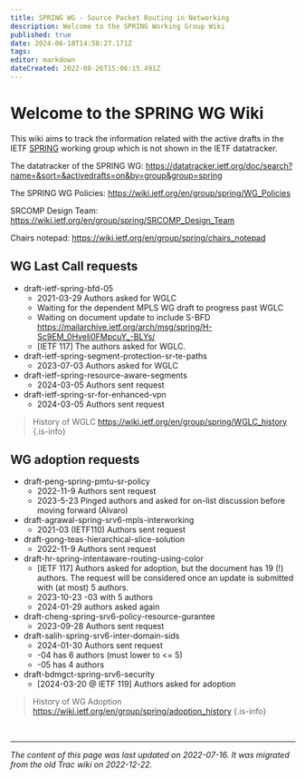 ```yaml
---
title: SPRING WG - Source Packet Routing in Networking
description: Welcome to the SPRING Working Group Wiki
published: true
date: 2024-06-10T14:58:27.171Z
tags: 
editor: markdown
dateCreated: 2022-08-26T15:06:15.491Z
---
```


# Welcome to the SPRING WG Wiki

This wiki aims to track the information related with the active drafts in the IETF [SPRING](https://datatracker.ietf.org/group/spring/) working group which is not shown in the IETF datatracker. 

The datatracker of the SPRING WG:
https://datatracker.ietf.org/doc/search?name=&sort=&activedrafts=on&by=group&group=spring

The SPRING WG Policies:
https://wiki.ietf.org/en/group/spring/WG_Policies

SRCOMP Design Team:
https://wiki.ietf.org/en/group/spring/SRCOMP_Design_Team

Chairs notepad: https://wiki.ietf.org/en/group/spring/chairs_notepad

## WG Last Call requests
* draft-ietf-spring-bfd-05
   * 2021-03-29 Authors asked for WGLC
   * Waiting for the dependent MPLS WG draft to progress past WGLC
   * Waiting on document update to include S-BFD https://mailarchive.ietf.org/arch/msg/spring/H-Sc9EM_0Hveli0FMpcuY_-BLYs/
   * [IETF 117] The authors asked for WGLC.
* draft-ietf-spring-segment-protection-sr-te-paths
   * 2023-07-03 Authors asked for WGLC
* draft-ietf-spring-resource-aware-segments
  * 2024-03-05 Authors sent request
* draft-ietf-spring-sr-for-enhanced-vpn
  * 2024-03-05 Authors sent request


> History of WGLC
https://wiki.ietf.org/en/group/spring/WGLC_history
{.is-info}

## WG adoption requests
* draft-peng-spring-pmtu-sr-policy
   * 2022-11-9 Authors sent request
   * 2023-5-23 Pinged authors and asked for on-list discussion before moving forward (Alvaro)
* draft-agrawal-spring-srv6-mpls-interworking
   * 2021-03 (IETF110) Authors sent request     
* draft-gong-teas-hierarchical-slice-solution
   * 2022-11-9 Authors sent request  
* draft-hr-spring-intentaware-routing-using-color
   * [IETF 117] Authors asked for adoption, but the document has 19 (!) authors.  The request will be considered once an update is submitted with (at most) 5 authors.
   * 2023-10-23 -03 with 5 authors
   * 2024-01-29 authors asked again
* draft-cheng-spring-srv6-policy-resource-gurantee
	 * 2023-09-28 Authors sent request
* draft-salih-spring-srv6-inter-domain-sids
  * 2024-01-30 Authors sent request
  * -04 has 6 authors (must lower to <= 5)
  * -05 has 4 authors 
* draft-bdmgct-spring-srv6-security
  * [2024-03-20 @ IETF 119] Authors asked for adoption
  
> History of WG Adoption
https://wiki.ietf.org/en/group/spring/adoption_history
{.is-info}


&nbsp;

---

*The content of this page was last updated on 2022-07-16. It was migrated from the old Trac wiki on 2022-12-22.*